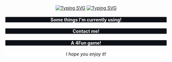 <div align="center">
  <a href="https://git.io/typing-svg"><img src="https://readme-typing-svg.demolab.com?font=Fira+Code&duration=2000&color=FFFFFF&background=0D1117&center=true&vCenter=true&random=true&width=125&height=25&lines=Eae!;Hello!;%E3%81%8A%E3%81%AF%E3%82%88%E3%81%86+%EF%BC%81" alt="Typing SVG" /></a>
  <a href="https://git.io/typing-svg"><img src="https://readme-typing-svg.demolab.com?font=Fira+Code&duration=1&color=FFFFFF&background=0D1117&center=true&vCenter=true&repeat=false&height=25&lines=I'm+H%C3%A9litto+Souza+Ferreira" alt="Typing SVG" /></a>
</div>

<h4 align="center" style="background-color: #0D1117; color: #FFFFFF;">Some things I'm currently using!</h4>

<h4 align="center" style="background-color: #0D1117; color: #FFFFFF;">Contact me!</h4>

<h4 align="center" style="background-color: #0D1117; color: #FFFFFF;">A 4Fun game!</h4>
<p align="center" style="background-color: #FFFFFF; color: #0D1117; font-style: italic;">I hope you enjoy it!</p>
